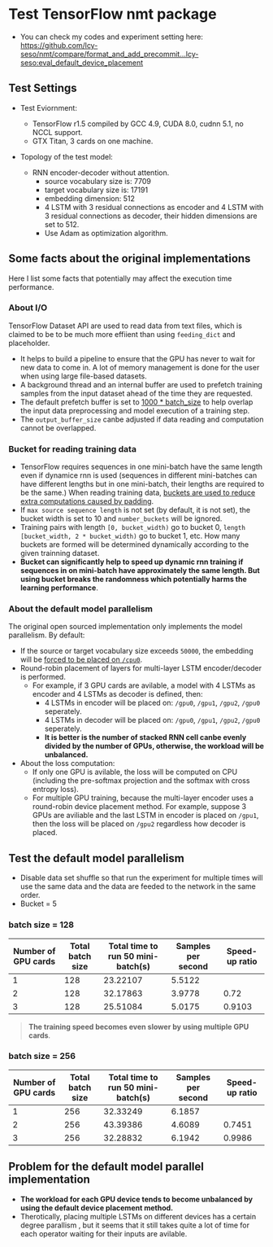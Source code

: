 # Test TensorFlow nmt package

- You can check my codes and experiment setting here: https://github.com/lcy-seso/nmt/compare/format_and_add_precommit...lcy-seso:eval_default_device_placement

## Test Settings

- Test Eviornment:
  - TensorFlow r1.5 compiled by GCC 4.9, CUDA 8.0, cudnn 5.1, no NCCL support.
  - GTX Titan, 3 cards on one machine.

- Topology of the test model:
  - RNN encoder-decoder without attention.
    - source vocabulary size is: 7709
    - target vocabulary size is: 17191
    - embedding dimension: 512
    - 4 LSTM with 3 residual connections as encoder and 4 LSTM with 3 residual connections as decoder, their hidden dimensions are set to 512.
    - Use Adam as optimization algorithm.

## Some facts about the original implementations

Here I list some facts that potentially may affect the execution time performance.

### About I/O

TensorFlow Dataset API are used to read data from text files, which is claimed to be to be much more effiient than using `feeding_dict` and placeholder.

- It helps to build a pipeline to ensure that the GPU has never to wait for new data to come in. A lot of memory management is done for the user when using large file-based datasets.
- A background thread and an internal buffer are used to prefetch training samples from the input dataset ahead of the time they are requested.
- The default prefetch buffer is set to [1000 * batch_size](https://github.com/lcy-seso/nmt/blob/format_and_add_precommit/nmt/utils/iterator_utils.py#L95) to help overlap the input data preprocessing and model execution of a training step.
- The `output_buffer_size` canbe adjusted if data reading and computation cannot be overlapped.

### Bucket for reading training data

- TensorFlow requires sequences in one mini-batch have the same length even if dynamice rnn is used (sequences in different mini-batches can have different lengths but in one mini-batch, their lengths are required to be the same.) When reading training data, [buckets are used to reduce extra computations caused by padding](https://github.com/tensorflow/nmt/blob/master/nmt/utils/iterator_utils.py#L189).
- If `max source sequence length` is not set (by default, it is not set), the bucket width is set to 10 and `number_buckets` will be ignored.
- Training pairs with length `[0, bucket_width)` go to bucket 0, `length [bucket_width, 2 * bucket_width)` go to bucket 1, etc. How many buckets are formed will be determined dynamically according to the given trainning dataset.
- **Bucket can significantly help to speed up dynamic rnn training if sequences in on mini-batch have approximately the same length. But using bucket breaks the randomness which potentially harms the learning performance**.

### About the default model parallelism

The original open sourced implementation only implements the model parallelism. By default:

- If the source or target vocabulary size exceeds `50000`, the embedding will be [forced to be placed on `/cpu0`](https://github.com/tensorflow/nmt/blob/master/nmt/model_helper.py#L218).
- Round-robin placement of layers for multi-layer LSTM encoder/decoder is performed.
  - For example, if 3 GPU cards are avilable, a model with 4 LSTMs as encoder and 4 LSTMs as decoder is defined, then:
    - 4 LSTMs in encoder will be placed on: `/gpu0`, `/gpu1`, `/gpu2`, `/gpu0` seperately.
    - 4 LSTMs in decoder will be placed on: `/gpu0`, `/gpu1`, `/gpu2`, `/gpu0` seperately.
    - **It is better is the number of stacked RNN cell canbe evenly divided by the number of GPUs, otherwise, the workload will be unbalanced.**
- About the loss computation:
  - If only one GPU is avilable, the loss will be computed on CPU (including the pre-softmax projection and the softmax with cross entropy loss).
  - For multiple GPU training, because the multi-layer encoder uses a round-robin device placement method. For example, suppose 3 GPUs are aviliable and the last LSTM in encoder is placed on `/gpu1`, then the loss will be placed on `/gpu2` regardless how decoder is placed.

## Test the default model parallelism

- Disable data set shuffle so that run the experiment for multiple times will use the same data and the data are feeded to the network in the same order.
- Bucket = 5

### batch size = 128

|Number of GPU cards|Total batch size|Total time to run 50 mini-batch(s)|Samples per second|Speed-up ratio|
|--|--|--|--|--|
|1|128|23.22107|5.5122|
|2|128|32.17863|3.9778|0.72|
|3|128|25.51084|5.0175|0.9103|

> **The training speed becomes even slower by using multiple GPU cards**.

### batch size = 256

|Number of GPU cards|Total batch size|Total time to run 50 mini-batch(s)|Samples per second|Speed-up ratio|
|--|--|--|--|--|
|1|256|32.33249|6.1857|
|2|256|43.39386|4.6089|0.7451|
|3|256|32.28832|6.1942|0.9986|

## Problem for the default model parallel implementation

- **The workload for each GPU device tends to become unbalanced by using the default device placement method.**
- Therotically, placing multiple LSTMs on different devices has a certain degree parallism , but it seems that it still takes quite a lot of time for each operator waiting for their inputs are avilable.
